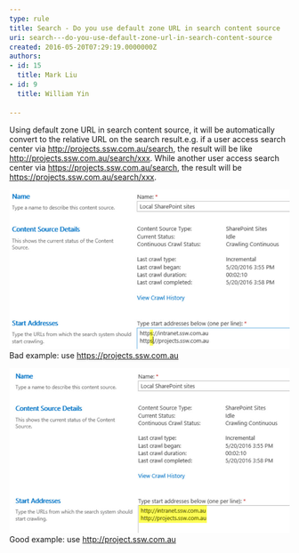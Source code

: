 ```yaml
---
type: rule
title: Search - Do you use default zone URL in search content source
uri: search---do-you-use-default-zone-url-in-search-content-source
created: 2016-05-20T07:29:19.0000000Z
authors:
- id: 15
  title: Mark Liu
- id: 9
  title: William Yin

---
```


Using default zone URL in search content source, it will be automatically convert to the relative URL on the search result.e.g. if a user access  search center via http://projects.ssw.com.au/search, the result will be like http://projects.ssw.com.au/search/xxx. While another user access search center via https://projects.ssw.com.au/search, the result will be https://projects.ssw.com.au/search/xxx.

![https-data-source.jpg](https-data-source.jpg)Bad example: use https://projects.ssw.com.au

![http-data-source.jpg](http-data-source.jpg)Good example: use http://project.ssw.com.au

